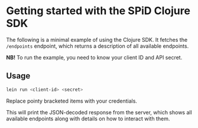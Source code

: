 # Getting started with the SPiD Clojure SDK

The following is a minimal example of using the Clojure SDK. It fetches the
`/endpoints` endpoint, which returns a description of all available endpoints.

**NB!** To run the example, you need to know your client ID and API secret.

## Usage

```sh
lein run <client-id> <secret>
```

Replace pointy bracketed items with your credentials.

This will print the JSON-decoded response from the server, which shows all
available endpoints along with details on how to interact with them.
